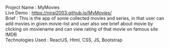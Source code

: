 Project Name : MyMovies <br>
Live Demo : https://niraj2003.github.io/MyMovies/ <br>
Brief : This is the app of some collected movies and series, in that user can add movies in given movie-list and user also see brief about movie by clicking on moviename and can view rating of that movie on famous site IMDB <br>
Technologies Used : ReactJS, Html, CSS, JS, Bootstrap
